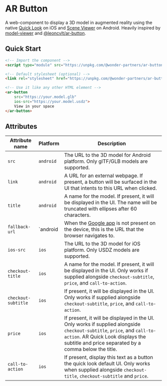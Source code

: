 # AR Button
A web-component to display a 3D model in augmented reality using the native [Quick Look](https://developer.apple.com/documentation/arkit/previewing_a_model_with_ar_quick_look) on iOS and [Scene Viewer](https://developers.google.com/ar/develop/java/scene-viewer) on Android. Heavily inspired by [model-viewer](https://modelviewer.dev/) and [@leoncvlt/ar-button](https://leoncvlt.github.io/ar-button/).

## Quick Start

```html
<!-- Import the component -->
<script type="module" src="https://unpkg.com/@wonder-partners/ar-button"></script>

<!-- Default stylesheet (optional) -->
<link rel="stylesheet" href="https://unpkg.com/@wonder-partners/ar-button/styles.css">

<!-- Use it like any other HTML element -->
<ar-button
    src="https://your.model.glb"
    ios-src="https://your.model.usdz">
 	View in your space
</ar-button>
```

## Attributes

| Attribute name      | Platform  | Description                                                  |
| ------------------- | --------- | ------------------------------------------------------------ |
| `src`               | `android` | The URL to the 3D model for Android platform. Only glTF/GLB models are supported. |
| `link`              | `android` | A URL for an external webpage. If present, a button will be surfaced in the UI that intents to this URL when clicked. |
| `title`             | `android` | A name for the model. If present, it will be displayed in the UI. The name will be truncated with ellipses after 60 characters. |
| `fallback-url`      | `android  | When the [Google app](https://play.google.com/store/apps/details?id=com.google.android.googlequicksearchbox) is not present on the device, this is the URL that the browser navigates to. |
| `ios-src`           | `ios`     | The URL to the 3D model for iOS platform. Only USDZ models are supported. |
| `checkout-title`    | `ios`     | A name for the model. If present, it will be displayed in the UI. Only works if supplied alongside `checkout-subtitle`, `price`, and `call-to-action`. |
| `checkout-subtitle` | `ios`     | If present, it will be displayed in the UI. Only works if supplied alongside `checkout-subtitle`, `price`, and `call-to-action`. |
| `price`             | `ios`     | If present, it will be displayed in the UI. Only works if supplied alongside `checkout-subtitle`, `price`, and `call-to-action`. AR Quick Look displays the subtitle and price separated by a comma below the title. |
| `call-to-action`    | `ios`     | If present, display this text as a button the quick look default UI. Only works when supplied alongside `checkout-title`, `checkout-subtitle` and `price`. |

